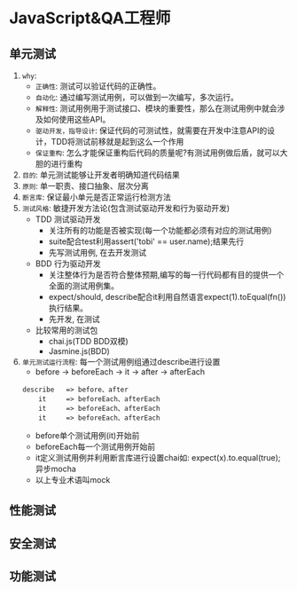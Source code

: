 # JavaScript&QA工程师

## 单元测试
1. `why`:
    * `正确性`: 测试可以验证代码的正确性。
    * `自动化`: 通过编写测试用例，可以做到一次编写，多次运行。
    * `解释性`: 测试用例用于测试接口、模块的重要性，那么在测试用例中就会涉及如何使用这些API。
    * `驱动开发，指导设计`: 保证代码的可测试性，就需要在开发中注意API的设计，TDD将测试前移就是起到这么一个作用
    * `保证重构`: 怎么才能保证重构后代码的质量呢?有测试用例做后盾，就可以大胆的进行重构
2. `目的`: 单元测试能够让开发者明确知道代码结果
3. `原则`: 单一职责、接口抽象、层次分离
4. `断言库`: 保证最小单元是否正常运行检测方法
5. `测试风格`: 敏捷开发方法论(包含测试驱动开发和行为驱动开发)
    * TDD 测试驱动开发
        * 关注所有的功能是否被实现(每一个功能都必须有对应的测试用例)
        * suite配合test利用assert('tobi' == user.name);结果先行
        * 先写测试用例, 在去开发测试
    * BDD 行为驱动开发
        * 关注整体行为是否符合整体预期,编写的每一行代码都有目的提供一个全面的测试用例集。
        * expect/should, describe配合it利用自然语言expect(1).toEqual(fn())执行结果。
        * 先开发, 在测试
    * 比较常用的测试包
        * chai.js(TDD BDD双模) 
        * Jasmine.js(BDD)
6. `单元测试运行流程`: 每一个测试用例组通过describe进行设置
    * before -> beforeEach -> it -> after -> afterEach
    ```
    describe   => before、after
        it     => beforeEach、afterEach
        it     => beforeEach、afterEach
        it     => beforeEach、afterEach
    ```
    * before单个测试用例(it)开始前
    * beforeEach每一个测试用例开始前
    * it定义测试用例并利用断言库进行设置chai如: expect(x).to.equal(true); 异步mocha
    * 以上专业术语叫mock
## 性能测试
## 安全测试
## 功能测试







